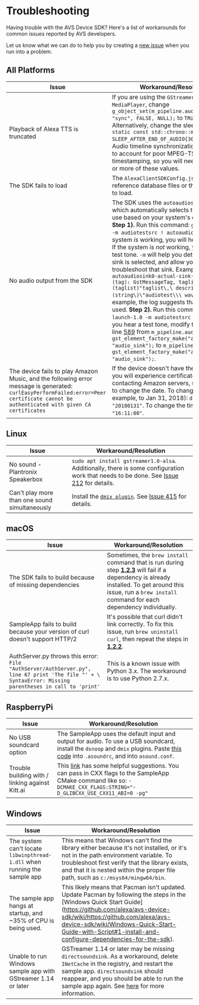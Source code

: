 # Troubleshooting
Having trouble with the AVS Device SDK? Here's a list of workarounds for common issues reported by AVS developers.

Let us know what we can do to help you by creating a [new issue](https://github.com/alexa/avs-device-sdk/issues/new) when you run into a problem.

## All Platforms

| Issue | Workaround/Resolution |
|--------|--------------|
| Playback of Alexa TTS is truncated |  If you are using the `GStreamer-based` `MediaPlayer`, change `g_object_set(m_pipeline.audioSink, "sync", FALSE, NULL);` to `TRUE` on line [978](https://github.com/alexa/avs-device-sdk/blob/v1.7.1/MediaPlayer/src/MediaPlayer.cpp#L978). Alternatively, change the sleep duration `static const std::chrono::milliseconds SLEEP_AFTER_END_OF_AUDIO{300};` on line [93](https://github.com/alexa/avs-device-sdk/blob/master/MediaPlayer/src/MediaPlayer.cpp#L93). Audio timeline synchronization is turned off to account for poor MPEG-TS audio packet timestamping, so you will need to adjust one or more of these values. |
| The SDK fails to load | The `AlexaClientSDKConfig.json` must reference database files or the SDK will fail to load. |
| No audio output from the SDK | The SDK uses the `autoaudiosink` element, which automatically selects the best sink to use based on your system's configuration. **Step 1).** Run this command: `gst-launch-1.0 -m audiotestsrc ! autoaudiosink`. If the system *is* working, you will hear a test tone. If the system *is not* working, you will hear no test tone. `-m` will help you determine which sink is selected, and allow you to troubleshoot that sink. Example: `autoaudiosink0-actual-sink-osxaudio" (tag): GstMessageTag, taglist=(taglist)"taglist\,\ description\=\(string\)\"audiotest\\\ wave\"\;;`. In this example, the log suggests that `osxaudio` is used.  **Step 2).** Run this command `gst-launch-1.0 -m audiotestsrc ! alsasink`. If you hear a test tone, modify the value on line [589](https://github.com/alexa/avs-device-sdk/blob/v1.7.1/MediaPlayer/src/MediaPlayer.cpp#L589) from `m_pipeline.audioSink = gst_element_factory_make("autoaudiosink", "audio_sink");` to `m_pipeline.audioSink = gst_element_factory_make("alsasink", "audio_sink");`.|
| The device fails to play Amazon Music, and the following error message is generated: `curlEasyPerformFailed:error=Peer certificate cannot be authenticated with given CA certificates` | If the device doesn't have the correct date you will experience certificate issues when contacting Amazon servers, so you'll need to change the date. To change the date (for example, to Jan 31, 2018): `date +%Y%m%d -s "20180131"`. To change the time: `date +%T -s "16:11:00"`. |


## Linux

| Issue | Workaround/Resolution |
|--------|--------------|
| No sound - Plantronix Speakerbox | `sudo apt install gstreamer1.0-alsa`. Additionally, there is some configuration work that needs to be done. See [Issue 212](https://github.com/alexa/avs-device-sdk/issues/212) for details. |
| Can't play more than one sound simultaneously | Install the [`dmix plugin`](https://alsa.opensrc.org/Dmix). See [Issue 415](https://github.com/alexa/avs-device-sdk/issues/415) for details.  |


## macOS

| Issue | Workaround/Resolution |
|--------|--------------|
| The SDK fails to build because of missing dependencies | Sometimes, the `brew install` command that is run during step [**1.2.3**](https://github.com/alexa/avs-device-sdk/wiki/macOS-Quick-Start-Guide#12-install-dependencies) will fail if a dependency is already installed. To get around this issue, run a `brew install` command for each dependency individually. |
| SampleApp fails to build because your version of curl doesn't support HTTP/2 | It's possible that curl didn't link correctly. To fix this issue, run `brew uninstall curl`, then repeat the steps in [**1.2.2**](https://github.com/alexa/avs-device-sdk/wiki/macOS-Quick-Start-Guide#12-install-dependencies). |
| AuthServer.py throws this error: `File "AuthServer/AuthServer.py", line 67 print 'The file "' + \ SyntaxError: Missing parentheses in call to 'print'` | This is a known issue with Python 3.x. The workaround is to use Python 2.7.x. |

## RaspberryPi

| Issue | Workaround/Resolution |
|--------|--------------|
| No USB soundcard option | The SampleApp uses the default input and output for audio. To use a USB soundcard, install the `dsnoop` and `dmix` plugins. Paste [this code](https://github.com/shivasiddharth/Assistants-Pi/blob/master/audio-drivers/USB-DAC/scripts/asound.conf) into `.asoundrc`, and into `asound.conf`. |
| Trouble building with / linking against Kitt.ai | This [link](https://github.com/Kitt-AI/snowboy/issues/269) has some helpful suggestions. You can pass in CXX flags to the SampleApp CMake command like so: `-DCMAKE_CXX_FLAGS:STRING="-D_GLIBCXX_USE_CXX11_ABI=0 -pg"`

## Windows

| Issue | Workaround/Resolution |
|--------|--------------|
| The system can't locate `libwinpthread-1.dll` when running the sample app | This means that Windows can't find the library either because it's not installed, or it's not in the path environment variable. To troubleshoot first verify that the library exists, and that it is nested within the proper file path, such as `c:/msys64/mingw64/bin`. |
| The sample app hangs at startup, and ~35% of CPU is being used. | This likely means that Pacman isn't updated. Update Pacman by following the steps in the [Windows Quick Start Guide] (https://github.com/alexa/avs-device-sdk/wiki/https://github.com/alexa/avs-device-sdk/wiki/Windows-Quick-Start-Guide-with-Script#1-install-and-configure-dependencies-for-the-sdk). |
| Unable to run Windows sample app with GStreamer 1.14 or later | GSTreamer 1.14 or later may be missing `directsoundsink`. As a workaround, delete `INetCache` in the registry, and restart the sample app. `directsoundsink` should reappear, and you should be able to run the sample app again. See [here](http://gstreamer-devel.966125.n4.nabble.com/gst-plugins-good-1-14-0-is-missing-directsoundsink-td4686718.html) for more information. |
